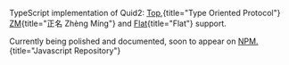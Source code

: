 TypeScript implementation of Quid2:
[Top,](http://quid2.org "Top,"){title="Type Oriented Protocol"}
[ZM](http://quid2.org "ZM"){title="正名 Zhèng Míng"} and
[Flat](http://quid2.org "Flat"){title="Flat"} support.

Currently being polished and documented, soon to appear on
[NPM.](https://www.npmjs.com/ "NPM."){title="Javascript Repository"}